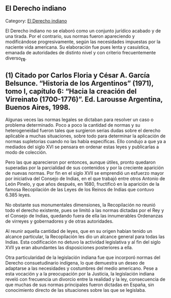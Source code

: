 ## El Derecho indiano

Category: [El Derecho indiano](http://descubrircorrientes.com.ar/2012/index.php/623-historia-desde-el-origen-hasta-1814/corrientes-en-el-siglo-xvii-periodo-1600-1750/el-derecho-indiano)

El Derecho indiano no se elaboró como un conjunto jurídico acabado y de una tirada. Por el contrario, sus normas fueron apareciendo y modificándose progresivamente, según las necesidades impuestas por la naciente vida americana. Su elaboración fue pues lenta y casuística, emanada de autoridades de distinto nivel y con criterio frecuentemente diverso<sub><strong>(1)</strong></sub>.

## **(1) Citado por Carlos Floria y César A. García Belsunce. “Historia de los Argentinos” (1971), tomo I, capítulo 6: “Hacia la creación del Virreinato (1700-1776)”. Ed. Larousse Argentina, Buenos Aires, 1998.**

Algunas veces las normas legales se dictaban para resolver un caso o problema determinado. Poco a poco la cantidad de normas y su heterogeneidad fueron tales que surgieron serias dudas sobre el derecho aplicable a muchas situaciones, sobre todo para determinar la aplicación de normas supletorias cuando no las había específicas. Ello condujo a que ya a mediados del siglo XVI se pensara en ordenar estas leyes y publicarlas a modo de colección.

Pero las que aparecieron por entonces, aunque útiles, pronto quedaron superadas por la parcialidad de sus contenidos y por la creciente aparición de nuevas normas. Por fin en el siglo XVII se emprendió un esfuerzo mayor por iniciativa del Consejo de Indias, en el que trabajó entre otros Antonio de León Pinelo, y que años después, en 1680, fructificó en la aparición de la famosa Recopilación de las Leyes de los Reinos de Indias que contuvo 6.385 leyes.

No obstante sus monumentales dimensiones, la Recopilación no reunió todo el derecho existente, pues se limitó a las normas dictadas por el Rey y el Consejo de Indias, quedando fuera de ella las innumerables Ordenanzas de virreyes y gobernadores y de otras autoridades.

Al reunir aquella cantidad de leyes, que en su origen habían tenido un alcance particular, la Recopilación les dio un alcance general para todas las Indias. Esta codificación no detuvo la actividad legislativa y al fin del siglo XVII ya eran abundantes las disposiciones posteriores a ella.

Otra particularidad de la legislación indiana fue que incorporó normas del Derecho consuetudinario indígena, lo que demuestra un deseo de adaptarse a las necesidades y costumbres del medio americano. Pese a esta vocación y a la preocupación por la Justicia, la legislación indiana reveló con frecuencia un divorcio entre la realidad y la ley, consecuencia de que muchas de sus normas principales fueron dictadas en España, sin conocimiento directo de las situaciones sobre las que se legislaba.